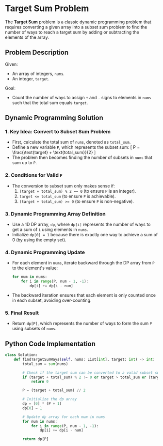 # Target Sum Problem

The **Target Sum** problem is a classic dynamic programming problem that requires converting a given array into a subset sum problem to find the number of ways to reach a target sum by adding or subtracting the elements of the array.

## Problem Description

Given:
- An array of integers, `nums`.
- An integer, `target`.

Goal:
- Count the number of ways to assign `+` and `-` signs to elements in `nums` such that the total sum equals `target`.

## Dynamic Programming Solution

### 1. **Key Idea: Convert to Subset Sum Problem**
   - First, calculate the total sum of `nums`, denoted as `total_sum`.
   - Define a new variable `P`, which represents the subset sum:
     \[
     P = \frac{\text{target} + \text{total\_sum}}{2}
     \]
   - The problem then becomes finding the number of subsets in `nums` that sum up to `P`.

### 2. **Conditions for Valid `P`**
   - The conversion to subset sum only makes sense if:
     1. `(target + total_sum) % 2 == 0` (to ensure `P` is an integer).
     2. `target <= total_sum` (to ensure `P` is achievable).
     3. `(target + total_sum) >= 0` (to ensure `P` is non-negative).

### 3. **Dynamic Programming Array Definition**
   - Use a 1D DP array, `dp`, where `dp[i]` represents the number of ways to get a sum of `i` using elements in `nums`.
   - Initialize `dp[0] = 1` because there is exactly one way to achieve a sum of 0 (by using the empty set).

### 4. **Dynamic Programming Update**
   - For each element in `nums`, iterate backward through the DP array from `P` to the element's value:
     ```python
     for num in nums:
         for i in range(P, num - 1, -1):
             dp[i] += dp[i - num]
     ```
   - The backward iteration ensures that each element is only counted once in each subset, avoiding over-counting.

### 5. **Final Result**
   - Return `dp[P]`, which represents the number of ways to form the sum `P` using subsets of `nums`.

## Python Code Implementation

```python
class Solution:
    def findTargetSumWays(self, nums: List[int], target: int) -> int:
        total_sum = sum(nums)

        # Check if the target sum can be converted to a valid subset sum problem
        if (target + total_sum) % 2 != 0 or target > total_sum or (target + total_sum) < 0:
            return 0

        P = (target + total_sum) // 2

        # Initialize the dp array
        dp = [0] * (P + 1)
        dp[0] = 1

        # Update dp array for each num in nums
        for num in nums:
            for i in range(P, num - 1, -1):
                dp[i] += dp[i - num]

        return dp[P]